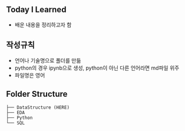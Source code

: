 ## Today I Learned
- 배운 내용을 정리하고자 함

## 작성규칙
- 언어나 기술명으로 폴더를 만듦
- python의 경우 ipynb으로 생성, python이 아닌 다른 언어라면 md파일 위주
- 파일명은 영어

## Folder Structure
```
├── DataStructure (HERE)
├── EDA
├── Python
└── SQL
```
